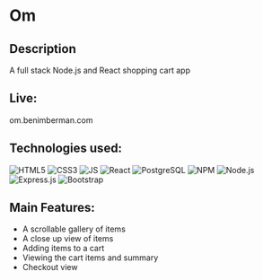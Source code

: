 # Om

## Description
A full stack Node.js and React shopping cart app

## Live:
om.benimberman.com

## Technologies used:
![HTML5](https://upload.wikimedia.org/wikipedia/commons/thumb/6/61/HTML5_logo_and_wordmark.svg/200px-HTML5_logo_and_wordmark.svg.png) ![CSS3](https://upload.wikimedia.org/wikipedia/commons/thumb/d/d5/CSS3_logo_and_wordmark.svg/200px-CSS3_logo_and_wordmark.svg.png) ![JS](https://upload.wikimedia.org/wikipedia/commons/thumb/d/d4/Javascript-shield.svg/200px-Javascript-shield.svg.png)
![React](https://upload.wikimedia.org/wikipedia/commons/thumb/a/a7/React-icon.svg/200px-React-icon.svg.png)
![PostgreSQL](https://upload.wikimedia.org/wikipedia/commons/thumb/2/29/Postgresql_elephant.svg/200px-Postgresql_elephant.svg.png)
![NPM](https://upload.wikimedia.org/wikipedia/commons/thumb/d/db/Npm-logo.svg/200px-Npm-logo.svg.png)
![Node.js](https://upload.wikimedia.org/wikipedia/commons/thumb/d/d9/Node.js_logo.svg/200px-Node.js_logo.svg.png)
![Express.js](https://upload.wikimedia.org/wikipedia/commons/6/64/Expressjs.png)
![Bootstrap](https://upload.wikimedia.org/wikipedia/commons/thumb/b/b2/Bootstrap_logo.svg/200px-Bootstrap_logo.svg.png)

## Main Features:
* A scrollable gallery of items
* A close up view of items
* Adding items to a cart
* Viewing the cart items and summary
* Checkout view


